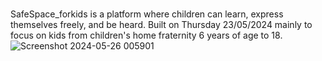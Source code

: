 # 
SafeSpace_forkids is a platform where children can learn, express themselves freely, and be heard.
Built on Thursday 23/05/2024 mainly to focus on kids from children's home fraternity 6 years of age to 18.
![Screenshot 2024-05-26 005901](https://github.com/DevFaith/Inno-Development/assets/148878314/2be4d057-2b85-4ecd-85ca-509b5de09e6a)

